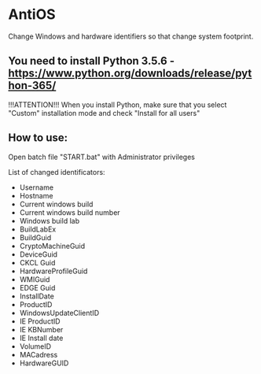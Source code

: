 # AntiOS

Change Windows and hardware identifiers so that change system footprint.

## You need to install Python 3.5.6 - https://www.python.org/downloads/release/python-365/

!!!ATTENTION!!!
When you install Python, make sure that you select "Custom" installation mode and check "Install for all users" 

## How to use:
Open batch file "START.bat" with Administrator privileges

List of changed identificators:

* Username
* Hostname
* Current windows build
* Current windows build number
* Windows build lab
* BuildLabEx
* BuildGuid
* CryptoMachineGuid
* DeviceGuid
* CKCL Guid
* HardwareProfileGuid
* WMIGuid
* EDGE Guid
* InstallDate
* ProductID
* WindowsUpdateClientID
* IE ProductID
* IE KBNumber
* IE Install date
* VolumeID
* MACadress
* HardwareGUID
